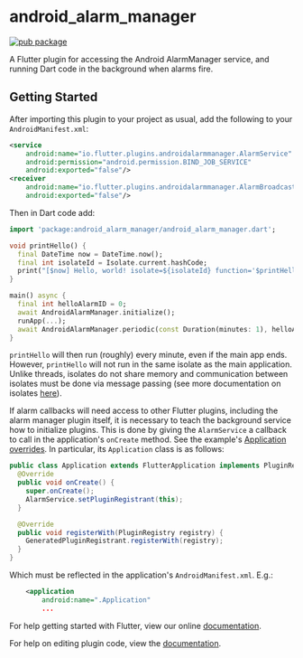 # android_alarm_manager

[![pub package](https://img.shields.io/pub/v/android_alarm_manager.svg)](https://pub.dartlang.org/packages/android_alarm_manager)

A Flutter plugin for accessing the Android AlarmManager service, and running
Dart code in the background when alarms fire.

## Getting Started

After importing this plugin to your project as usual, add the following to your
`AndroidManifest.xml`:

```xml
<service
    android:name="io.flutter.plugins.androidalarmmanager.AlarmService"
    android:permission="android.permission.BIND_JOB_SERVICE"
    android:exported="false"/>
<receiver
    android:name="io.flutter.plugins.androidalarmmanager.AlarmBroadcastReceiver"
    android:exported="false"/>
```

Then in Dart code add:

```dart
import 'package:android_alarm_manager/android_alarm_manager.dart';

void printHello() {
  final DateTime now = DateTime.now();
  final int isolateId = Isolate.current.hashCode;
  print("[$now] Hello, world! isolate=${isolateId} function='$printHello'");
}

main() async {
  final int helloAlarmID = 0;
  await AndroidAlarmManager.initialize();
  runApp(...);
  await AndroidAlarmManager.periodic(const Duration(minutes: 1), helloAlarmID, printHello);
}
```

`printHello` will then run (roughly) every minute, even if the main app ends. However, `printHello`
will not run in the same isolate as the main application. Unlike threads, isolates do not share
memory and communication between isolates must be done via message passing (see more documentation on
isolates [here](https://api.dartlang.org/stable/2.0.0/dart-isolate/dart-isolate-library.html)).

If alarm callbacks will need access to other Flutter plugins, including the
alarm manager plugin itself, it is necessary to teach the background service how
to initialize plugins. This is done by giving the `AlarmService` a callback to call
in the application's `onCreate` method. See the example's
[Application overrides](https://github.com/flutter/plugins/blob/master/packages/android_alarm_manager/example/android/app/src/main/java/io/flutter/plugins/androidalarmmanagerexample/Application.java).
In particular, its `Application` class is as follows:

```java
public class Application extends FlutterApplication implements PluginRegistrantCallback {
  @Override
  public void onCreate() {
    super.onCreate();
    AlarmService.setPluginRegistrant(this);
  }

  @Override
  public void registerWith(PluginRegistry registry) {
    GeneratedPluginRegistrant.registerWith(registry);
  }
}
```

Which must be reflected in the application's `AndroidManifest.xml`. E.g.:

```xml
    <application
        android:name=".Application"
        ...
```

For help getting started with Flutter, view our online
[documentation](http://flutter.io/).

For help on editing plugin code, view the [documentation](https://flutter.io/platform-plugins/#edit-code).

